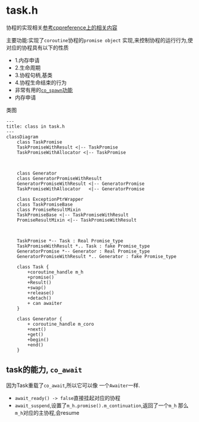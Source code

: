 # task.h

协程的实现相关[参考cppreference上的相关内容](https://en.cppreference.com/w/cpp/language/coroutines)

主要功能:实现了`coroutine`协程的`promise object` 实现,来控制协程的运行行为,使对应的协程具有以下的性质

- 1.内存申请
- 2.生命周期
- 3.协程句柄,基类
- 4.协程生命结束的行为
- 非常有用的[`co_spawn`功能](./co_spawn.md)
- 内存申请

类图

```mermaid
---
title: class in task.h
---
classDiagram
    class TaskPromise
    TaskPromiseWithResult <|-- TaskPromise
    TaskPromiseWithAllocator <|-- TaskPromise
    


    class Generator
    class GeneratorPromiseWithResult
    GeneratorPromiseWithResult <|-- GeneratorPromise
    TaskPromiseWithAllocator   <|-- GeneratorPromise

    class ExceptionPtrWrapper
    class TaskPromiseBase
    class PromiseResultMixin
    TaskPromiseBase <|-- TaskPromiseWithResult
    PromiseResultMixin <|-- TaskPromiseWithResult
    
    

    TaskPromise *-- Task : Real Promise_type
    TaskPromiseWithResult *.. Task : fake Promise_type
    GeneratorPromise *-- Generator : Real Promise_type
    GeneratorPromiseWithResult *.. Generator : fake Promise_type

    class Task {
        +coroutine_handle m_h
        +promise()
        +Result()
        +swap()
        +release()
        +detach()
        + can awaiter
    }

    class Generator {
        + coroutine_handle m_coro
        +next()
        +get()
        +begin()
        +end()
    }
```


## task的能力, `co_await`

因为Task重载了`co_await`,所以它可以像
一个`Awaiter`一样.

- `await_ready() -> false`直接挂起对应的协程
- `await_suspend`,设置了`m_h.promise().m_continuation`,返回了一个`m_h`
那么`m_h`对应的主协程,会resume

